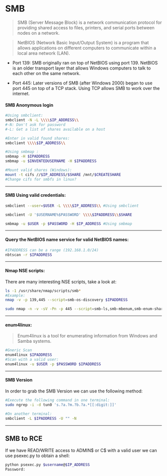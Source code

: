 # SMB

> SMB (Server Message Block) is a network communication protocol for providing shared access to files, printers, and serial ports between nodes on a network.

> NetBIOS (Network Basic Input/Output System) is a program that allows applications on different computers to communicate within a local area network (LAN).


* Port 139: SMB originally ran on top of NetBIOS using port 139. NetBIOS is an older transport layer that allows Windows computers to talk to each other on the same network.

* Port 445: Later versions of SMB (after Windows 2000) began to use port 445 on top of a TCP stack. Using TCP allows SMB to work over the internet.

#### SMB Anonymous login
```bash
#Using smbclient:
smbclient -N -L \\\\$IP_ADDRESS\\
#-N: Don't ask for password
#-L: Get a list of shares available on a host

#Enter in valid found shares:
smbclient \\\\$IP_ADDRESS\\

#Using smbmap :
smbmap -H $IPADDRESS
smbmap -u $INVENTEDUSERNAME -H $IPADDRESS

#Mount valid shares (Windows):
mount -t cifs //$IP_ADDRESS/$SHARE /mnt/$CREATESHARE
#Change cifs for smbfs in linux?
```
_____
#### SMB Using valid credentials:
```bash
smbclient --user=$USER -L \\\\$IP_ADDRESS\\ #Using smbclient

smbclient -U '$USERNAME%$PASSWORD' \\\\$IPADDRESS\\$SHARE

smbmap -u $USER -p $PASSWORD -H $IP_ADDRESS #Using smbmap
```
_____
#### Query the NetBIOS name service for valid NetBIOS names:
```bash
#IPADDRESS can be a range (192.168.1.0/24)
nbtscan -r $IPADDRESS
```
_____
#### Nmap NSE scripts:

There are many interesting NSE scripts, take a look at:
```bash
ls -1 /usr/share/nmap/scripts/smb*
#Example:
nmap -v -p 139,445 --script=smb-os-discovery $IPADDRESS

sudo nmap -n -v -sV -Pn -p 445 --script=smb-ls,smb-mbenum,smb-enum-shares,smb-enum-users,smb-os-discovery,smb-security-mode,smb-vuln* $IPADDRESS
```
_____
#### enum4linux:

> Enum4linux is a tool for enumerating information from Windows and Samba systems.

```bash
#Gneric Scan
enum4linux $IPADDRESS
#Scan with a valid user:
enum4linux -u $USER -p $PASSWORD $IPADDRESS
```
_____

#### SMB Version

In order to grab the SMB Version we can use the following method:

```bash
#Execute the following command in one terminal:
sudo ngrep -i -d tun0 's.?a.?m.?b.?a.*[[:digit:]]'

#On another terminal:
smbclient -L $IPADDRESS -U "" -N
```

_____

## SMB to RCE

If we have READ/WRITE access to ADMIN$ or C$ with a valid user we can use psexec.py to obtain a shell:

```bash
python psexec.py $username@$IP_ADDRESS
Password:
```
